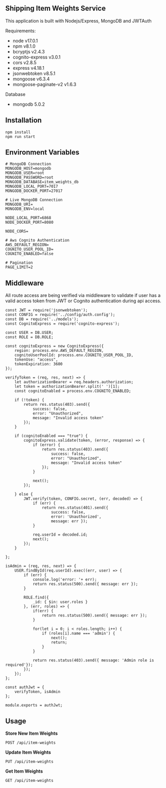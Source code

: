 ## Shipping Item Weights Service
This application is built with Nodejs/Express, MongoDB and JWTAuth

Requirements:
- node v17.0.1
- npm v8.1.0
- bcryptjs v2.4.3
- cognito-express v3.0.1
- cors v2.8.5
- express v4.18.1
- jsonwebtoken v8.5.1
- mongoose v6.3.4
- mongoose-paginate-v2 v1.6.3

Database
- mongodb 5.0.2

## Installation
```
npm install 
npm run start
```

## Environment Variables
```
# MongoDB Connection
MONGODB_HOST=mongodb
MONGODB_USER=root
MONGODB_PASSWORD=root
MONGODB_DATABASE=item_weights_db
MONGODB_LOCAL_PORT=7017
MONGODB_DOCKER_PORT=27017

# Live MongoDB Connection
MONGODB_URI=
MONGODB_ENV=local

NODE_LOCAL_PORT=6868
NODE_DOCKER_PORT=8080

NODE_CORS=

# Aws Cognito Authentication
AWS_DEFAULT_REGION=
COGNITO_USER_POOL_ID=
COGNITO_ENABLED=false

# Pagination
PAGE_LIMIT=2
```

## Middleware
All route access are being verified via middleware to validate if user has a valid access token from JWT or Cognito authentication during api access.
```
const JWT = require('jsonwebtoken');
const CONFIG = require('../config/auth.config');
const DB = require('../models');
const CognitoExpress = require('cognito-express');

const USER = DB.USER;
const ROLE = DB.ROLE;

const cognitoExpress = new CognitoExpress({
    region: process.env.AWS_DEFAULT_REGION,
    cognitoUserPoolId: process.env.COGNITO_USER_POOL_ID,
    tokenUse: "access",
    tokenExpiration: 3600
});

verifyToken = (req, res, next) => {
    let authorizationBearer = req.headers.authorization;
    let token = authorizationBearer.split(' ')[1];
    const cognitoEnabled = process.env.COGNITO_ENABLED;

    if (!token) {
        return res.status(403).send({
            success: false,
            error: "Unauthorized",
            message: "Invalid access token"
        });
    }

    if (cognitoEnabled === "true") {
        cognitoExpress.validate(token, (error, response) => {
            if (error) {
                return res.status(403).send({
                    success: false,
                    error: "Unauthorized",
                    message: "Invalid access token"
                });
            }

            next();
        });

    } else {
        JWT.verify(token, CONFIG.secret, (err, decoded) => {
            if (err) {
                return res.status(401).send({ 
                    success: false,
                    error: 'Unauthorized',
                    message: err });
            }
    
            req.userId = decoded.id;
            next();
        });
    }

};

isAdmin = (req, res, next) => {
    USER.findById(req.userId).exec((err, user) => {
        if (err) {
            console.log('error: '+ err);
            return res.status(500).send({ message: err });
        }

        ROLE.find({
            _id: { $in: user.roles }
        }, (err, roles) => {
            if(err) {
                return res.status(500).send({ message: err });
            }

            for(let i = 0; i < roles.length; i++) {
                if (roles[i].name === 'admin') {
                    next();
                    return;
                }
            }

            return res.status(403).send({ message: 'Admin role is required'});
        });
    });
};

const authJwt = {
    verifyToken, isAdmin
};

module.exports = authJwt;
```

## Usage

**Store New Item Weights**
```
POST /api/item-weights
```
**Update Item Weights**
```
PUT /api/item-weights
```
**Get Item Weights**
```
GET /api/item-weights
```